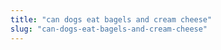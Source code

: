 ```yaml
---
title: "can dogs eat bagels and cream cheese"
slug: "can-dogs-eat-bagels-and-cream-cheese"
---
```


